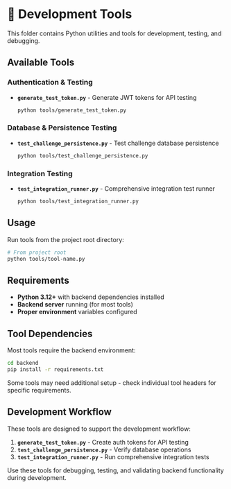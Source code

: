 # 🔧 Development Tools

This folder contains Python utilities and tools for development, testing, and debugging.

## Available Tools

### Authentication & Testing
- **`generate_test_token.py`** - Generate JWT tokens for API testing
  ```bash
  python tools/generate_test_token.py
  ```

### Database & Persistence Testing
- **`test_challenge_persistence.py`** - Test challenge database persistence
  ```bash
  python tools/test_challenge_persistence.py
  ```

### Integration Testing
- **`test_integration_runner.py`** - Comprehensive integration test runner
  ```bash
  python tools/test_integration_runner.py
  ```

## Usage

Run tools from the project root directory:

```bash
# From project root
python tools/tool-name.py
```

## Requirements

- **Python 3.12+** with backend dependencies installed
- **Backend server** running (for most tools)
- **Proper environment** variables configured

## Tool Dependencies

Most tools require the backend environment:

```bash
cd backend
pip install -r requirements.txt
```

Some tools may need additional setup - check individual tool headers for specific requirements.

## Development Workflow

These tools are designed to support the development workflow:

1. **`generate_test_token.py`** - Create auth tokens for API testing
2. **`test_challenge_persistence.py`** - Verify database operations
3. **`test_integration_runner.py`** - Run comprehensive integration tests

Use these tools for debugging, testing, and validating backend functionality during development.
